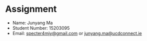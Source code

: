 # Assignment

* Name: Junyang Ma
* Student Number: 15203095
* Email: specter4mjy@gmail.com or junyang.ma@ucdconnect.ie
